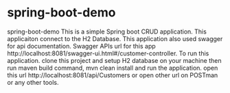 # spring-boot-demo

spring-boot-demo
This is a simple Spring boot CRUD application. This applicaiton connect to the H2 Database. This application also used swagger for api documentation. Swagger APIs url for this app http://localhost:8081/swagger-ui.html#/customer-controller. To run this application. clone this project and setup H2  database on your machine then run maven build command, mvn clean install and run the application. open this url http://localhost:8081/api/Customers or open other url on POSTman or any other tools.
